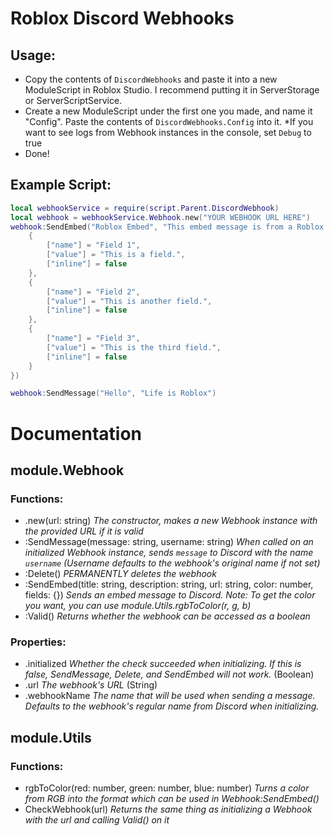 # Roblox Discord Webhooks

## Usage:
- Copy the contents of `DiscordWebhooks` and paste it into a new ModuleScript in Roblox Studio. I recommend putting it in ServerStorage or ServerScriptService.
- Create a new ModuleScript under the first one you made, and name it "Config". Paste the contents of `DiscordWebhooks.Config` into it. *If you want to see logs from Webhook instances in the console, set `Debug` to true
- Done!

## Example Script:
```lua
local webhookService = require(script.Parent.DiscordWebhook)
local webhook = webhookService.Webhook.new("YOUR WEBHOOK URL HERE")
webhook:SendEmbed("Roblox Embed", "This embed message is from a Roblox game", "https://roblox.com", webhookService.Utils.rgbToColor(200, 0, 200), {
	{
		["name"] = "Field 1",
		["value"] = "This is a field.",
		["inline"] = false
	},
	{
		["name"] = "Field 2",
		["value"] = "This is another field.",
		["inline"] = false
	},
	{
		["name"] = "Field 3",
		["value"] = "This is the third field.",
		["inline"] = false
	}
})

webhook:SendMessage("Hello", "Life is Roblox")
```

# Documentation

## module.Webhook
### Functions: 
- .new(url: string) *The constructor, makes a new Webhook instance with the provided URL if it is valid*
- :SendMessage(message: string, username: string) *When called on an initialized Webhook instance, sends `message` to Discord with the name `username` (Username defaults to the webhook's original name if not set)*
- :Delete() *PERMANENTLY deletes the webhook*
- :SendEmbed(title: string, description: string, url: string, color: number, fields: {}) *Sends an embed message to Discord. Note: To get the color you want, you can use module.Utils.rgbToColor(r, g, b)*
- :Valid() *Returns whether the webhook can be accessed as a boolean*
### Properties:
- .initialized *Whether the check succeeded when initializing. If this is false, SendMessage, Delete, and SendEmbed will not work.* (Boolean)
- .url *The webhook's URL* (String)
- .webhookName *The name that will be used when sending a message. Defaults to the webhook's regular name from Discord when initializing.*

## module.Utils
### Functions:
- rgbToColor(red: number, green: number, blue: number) *Turns a color from RGB into the format which can be used in Webhook:SendEmbed()*
- CheckWebhook(url) *Returns the same thing as initializing a Webhook with the url and calling Valid() on it*
